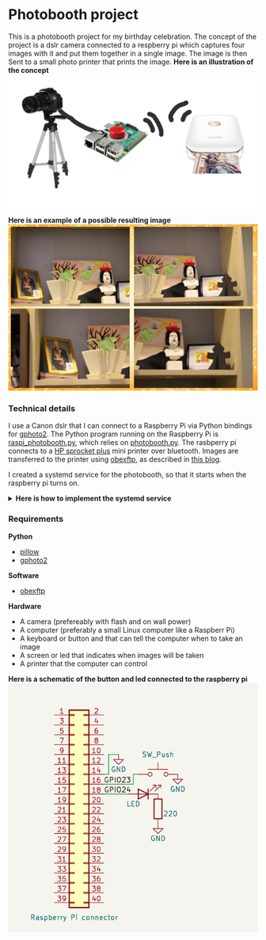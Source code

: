 # Photobooth project

This is a photobooth project for my birthday celebration.
The concept of the project is a dslr camera connected to a respberry pi which captures four images with it and put them together in a single image. The image is then Sent to a small photo printer that prints the image.
**Here is an illustration of the concept**
![illustration of concept](./example_images/concept_illustration.png)
**Here is an example of a possible resulting image**
![result example](./example_images/montage_example.jpg)

### Technical details

I use a Canon dslr that I can connect to a Raspberry Pi via Python bindings for [gphoto2](http://gphoto.org/). The Python program running on the Raspberry Pi is [raspi_photobooth.py](./raspi_photobooth.py), which relies on [photobooth.py](./photobooth.py). The rasbperry pi connects to a [HP sprocket plus](https://www.hp.com/us-en/shop/pdp/hp-sprocket-plus-printer-p-2fr86a-b1h-1) mini printer over bluetooth. Images are transferred to the printer using [obexftp](http://dev.zuckschwerdt.org/openobex/wiki/ObexFtp), as described in [this blog](https://anotherpiblog.blogspot.com/2017/06/raspberry-pi-photobooth-with-bluetooth.html).

I created a systemd service for the photobooth, so that it starts when the raspberry pi turns on.
<details><summary><b>Here is how to implement the systemd service</b></summary>

I added the systemd service by adding a file in path `/etc/systemd/system/photobooth.service` with the following content:
```
[Unit]
Description=Photobooth service

[Service]
User=simen
ExecStart=python3 /home/simen/photobooth/raspi_photobooth.py
WorkingDirectory=/home/simen/photobooth

[Install]
WantedBy=multi-user.target
```

After adding this file, run the following commands:
```
sudo systemctl daemon-reload
sudo systemctl start photobooth.service
sudo systemctl enable photobooth.service
```
and use the command `systemctl status photobooth.service` to see log output from the program.

</details>

### Requirements

**Python**
- [pillow](https://pypi.org/project/pillow/)
- [gphoto2](https://pypi.org/project/gphoto2/)

**Software**
- [obexftp](http://dev.zuckschwerdt.org/openobex/wiki/ObexFtp)

**Hardware**
- A camera
(prefereably with flash and on wall power)
- A computer
(preferably a small Linux computer like a Raspberr Pi)
- A keyboard or button and that can tell the computer when to take an image
- A screen or led that indicates when images will be taken
- A printer that the computer can control

**Here is a schematic of the button and led connected to the raspberry pi**
![raspberry pi connection diagram](./example_images/schematic.png)